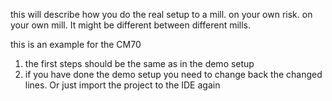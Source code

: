 this will describe how you do the real setup to a mill. on your own risk. on your own mill.
It might be different between different mills.

this is an example for the CM70

1. the first steps should be the same as in the demo setup
2. if you have done the demo setup you need to change back the changed lines. Or just import the project to the IDE again
